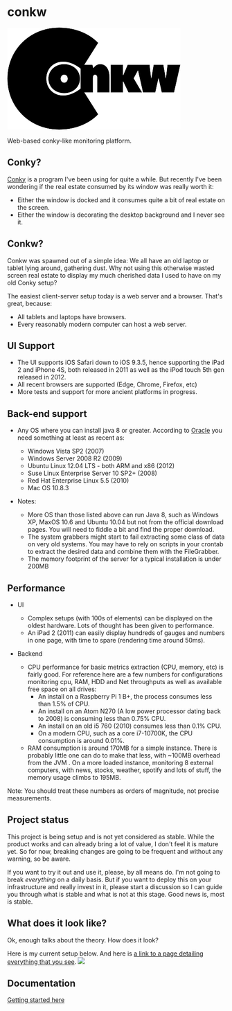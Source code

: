 # conkw


![](src/web/images/logo-black-400.png) 

Web-based conky-like monitoring platform.

## Conky?

[Conky](https://github.com/brndnmtthws/conky) is a program I've been using for quite a while. But recently I've been wondering if the real estate consumed by its window was really worth it:

* Either the window is docked and it consumes quite a bit of real estate on the screen.
* Either the window is decorating the desktop background and I never see it.

## Conkw?

Conkw was spawned out of a simple idea: We all have an old laptop or tablet lying around, gathering dust. Why not using this otherwise wasted screen real estate to display my much cherished data I used to have on my old Conky setup?

The easiest client-server setup today is a web server and a browser. That's great, because:

* All tablets and laptops have browsers.
* Every reasonably modern computer can host a web server.

## UI Support

* The UI supports iOS Safari down to iOS 9.3.5, hence supporting the iPad 2 and iPhone 4S, both released in 2011 as well as the iPod touch 5th gen released in 2012.
* All recent browsers are supported (Edge, Chrome, Firefox, etc)
* More tests and support for more ancient platforms in progress.

## Back-end support

* Any OS where you can install java 8 or greater. According to [Oracle](https://www.oracle.com/java/technologies/javase/products-doc-jdk8-jre8-certconfig.html) you need something at least as recent as:
  * Windows Vista SP2 (2007)
  * Windows Server 2008 R2 (2009)
  * Ubuntu Linux 12.04 LTS - both ARM and x86 (2012)
  * Suse Linux Enterprise Server 10 SP2+ (2008)
  * Red Hat Enterprise Linux 5.5 (2010)
  * Mac OS 10.8.3

* Notes:
  * More OS than those listed above can run Java 8, such as Windows XP, MaxOS 10.6 and Ubuntu 10.04 but not from the official download pages. You will need to fiddle a bit and find the proper download.
  * The system grabbers might start to fail extracting some class of data on very old systems. You may have to rely on scripts in your crontab to extract the desired data and combine them with the FileGrabber.
  * The memory footprint of the server for a typical installation is under 200MB
    
## Performance

* UI
  * Complex setups (with 100s of elements) can be displayed on the oldest hardware. Lots of thought has been given to performance.
  * An iPad 2 (2011) can easily display hundreds of gauges and numbers in one page, with time to spare (rendering time around 50ms).

* Backend
  * CPU performance for basic metrics extraction (CPU, memory, etc) is fairly good. For reference here are a few numbers for configurations monitoring cpu, RAM, HDD and Net throughputs as well as available free space on all drives:
    * An install on a Raspberry Pi 1 B+, the process consumes less than 1.5% of CPU.
    * An install on an Atom N270 (A low power processor dating back to 2008) is consuming less than 0.75% CPU.
    * An install on an old i5 760 (2010) consumes less than 0.1% CPU.
    * On a modern CPU, such as a core i7-10700K, the CPU consumption is around 0.01%.
  * RAM consumption is around 170MB for a simple instance. There is probably little one can do to make that less, with ~100MB overhead from the JVM . On a more loaded instance, monitoring 8 external computers, with news, stocks, weather, spotify and lots of stuff, the memory usage climbs to 195MB.

Note: You should treat these numbers as orders of magnitude, not precise measurements.

## Project status

This project is being setup and is not yet considered as stable. While the product works and can already bring a lot of value, I don't feel it is mature yet. So for now, breaking changes are going to be frequent and without any warning, so be aware.

If you want to try it out and use it, please, by all means do. I'm not going to break *everything* on a daily basis. But if you want to deploy this on your infrastructure and really invest in it, please start a discussion so I can guide you through what is stable and what is not at this stage. Good news is, most is stable.

## What does it look like?

Ok, enough talks about the theory. How does it look?

Here is my current setup below. And here is [a link to a page detailing everything that you see](doc/MY_SETUP.md).
![](https://pieroxy.net/conkw/screenshots-doc/conkw_setup_raw.png?)

## Documentation

[Getting started here](doc/INDEX.md)
